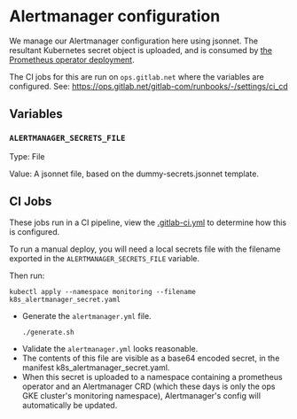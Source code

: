 # Alertmanager configuration

We manage our Alertmanager configuration here using jsonnet. The resultant
Kubernetes secret object is uploaded, and is consumed by
[the Prometheus operator deployment](https://gitlab.com/gitlab-com/gl-infra/k8s-workloads/gitlab-helmfiles/-/tree/master/releases/30-gitlab-monitoring).

The CI jobs for this are run on `ops.gitlab.net` where the variables are configured.
See: https://ops.gitlab.net/gitlab-com/runbooks/-/settings/ci_cd

## Variables

### `ALERTMANAGER_SECRETS_FILE`

Type: File

Value: A jsonnet file, based on the dummy-secrets.jsonnet template.

## CI Jobs

These jobs run in a CI pipeline, view the [.gitlab-ci.yml](../.gitlab-ci.yml) to
determine how this is configured.

To run a manual deploy, you will need a local secrets file with the filename
exported in the `ALERTMANAGER_SECRETS_FILE` variable.

Then run:

```shell
kubectl apply --namespace monitoring --filename k8s_alertmanager_secret.yaml
```

* Generate the `alertmanager.yml` file.
  ```shell
  ./generate.sh
  ```
* Validate the `alertmanager.yml` looks reasonable.
* The contents of this file are visible as a base64 encoded secret, in the
  manifest k8s_alertmanager_secret.yaml.
* When this secret is uploaded to a namespace containing a prometheus operator
  and an Alertmanager CRD (which these days is only the ops GKE cluster's
  monitoring namespace), Alertmanager's config will automatically be updated.

